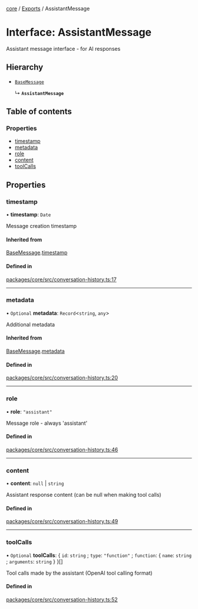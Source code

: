 <!-- 
 ⚠️  AUTO-GENERATED FILE - DO NOT EDIT MANUALLY
 This file is automatically generated by scripts/docs-generator.js
 To make changes, edit the source TypeScript files or update the generator script
-->

[core](../../) / [Exports](../modules) / AssistantMessage

# Interface: AssistantMessage

Assistant message interface - for AI responses

## Hierarchy

- [`BaseMessage`](BaseMessage)

  ↳ **`AssistantMessage`**

## Table of contents

### Properties

- [timestamp](AssistantMessage#timestamp)
- [metadata](AssistantMessage#metadata)
- [role](AssistantMessage#role)
- [content](AssistantMessage#content)
- [toolCalls](AssistantMessage#toolcalls)

## Properties

### timestamp

• **timestamp**: `Date`

Message creation timestamp

#### Inherited from

[BaseMessage](BaseMessage).[timestamp](BaseMessage#timestamp)

#### Defined in

[packages/core/src/conversation-history.ts:17](https://github.com/woojubb/robota/blob/cb1bdf4e9982efe5a4622cbb23e0f1ae10892662/packages/core/src/conversation-history.ts#L17)

___

### metadata

• `Optional` **metadata**: `Record`\<`string`, `any`\>

Additional metadata

#### Inherited from

[BaseMessage](BaseMessage).[metadata](BaseMessage#metadata)

#### Defined in

[packages/core/src/conversation-history.ts:20](https://github.com/woojubb/robota/blob/cb1bdf4e9982efe5a4622cbb23e0f1ae10892662/packages/core/src/conversation-history.ts#L20)

___

### role

• **role**: ``"assistant"``

Message role - always 'assistant'

#### Defined in

[packages/core/src/conversation-history.ts:46](https://github.com/woojubb/robota/blob/cb1bdf4e9982efe5a4622cbb23e0f1ae10892662/packages/core/src/conversation-history.ts#L46)

___

### content

• **content**: ``null`` \| `string`

Assistant response content (can be null when making tool calls)

#### Defined in

[packages/core/src/conversation-history.ts:49](https://github.com/woojubb/robota/blob/cb1bdf4e9982efe5a4622cbb23e0f1ae10892662/packages/core/src/conversation-history.ts#L49)

___

### toolCalls

• `Optional` **toolCalls**: \{ `id`: `string` ; `type`: ``"function"`` ; `function`: \{ `name`: `string` ; `arguments`: `string`  }  }[]

Tool calls made by the assistant (OpenAI tool calling format)

#### Defined in

[packages/core/src/conversation-history.ts:52](https://github.com/woojubb/robota/blob/cb1bdf4e9982efe5a4622cbb23e0f1ae10892662/packages/core/src/conversation-history.ts#L52)
